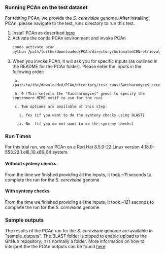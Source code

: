 ### Running PCAn on the test dataset

For testing PCAn, we provide the _S. cerevisiae_ genome. After installing PCAn, please navigate to the test_runs directory to run this test.

1. Install PCAn as described [here](https://github.com/JHelsen/point-centromere-detection/tree/main/PCAn#readme)
2. Activate the conda PCAn environment and invoke PCAn
    ```bash
    conda activate pcan
    python /path/to/the/downloaded/PCAn/directory/AutomatedCENretrieval_ForPublishing.py
    ```
2. When you invoke PCAn, it will ask you for specific inputs (as outlined in the README for the PCAn folder). Please enter the inputs in the following order:
    ```   
     a. /path/to/the/downloaded/PCAn/directory/test_runs/Saccharomyces_cerevisiae.fna
    ```
    ```
     b. 0 (This selects the "Saccharomyces" genus to specify the centromere MEME motif to use for the run)
    ```
    ```
     c. Two options are available at this step:

       i. Yes (if you want to do the synteny checks using BLAST)

      ii. No  (if you do not want to do the synteny checks)
    ```

### Run Times
For this trial run, we ran PCAn on a Red Hat 8.5.0-22 Linux version 4.18.0-553.22.1.el8_10.x86_64 system. 

#### Without synteny checks
From the time we finished providing all the inputs, it took ~11 seconds to complete the run for the _S. cerevisiae_ genome
#### With synteny checks
From the time we finished providing all the inputs, it took ~121 seconds to complete the run for the _S. cerevisiae_ genome


### Sample outputs
The results of the PCAn run for the _S. cerevisiae_ genome are available in "sample_outputs". The BLAST folder is zipped to enable upload to the GitHub repository; it is normally a folder. More information on how to interpret the the PCAn outputs can be found [here](https://github.com/JHelsen/point-centromere-detection/tree/main/PCAn#pcan-outputs)
